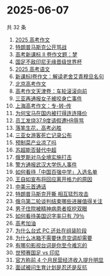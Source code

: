 # 2025-06-07

共 32 条

<!-- BEGIN ZHIHUSEARCH -->
<!-- 最后更新时间 Sat Jun 07 2025 14:23:08 GMT+0800 (China Standard Time) -->

1. [2025 高考作文](https://www.zhihu.com/search?q=2025%20%E9%AB%98%E8%80%83%E4%BD%9C%E6%96%87)
1. [特朗普马斯克公开骂战](https://www.zhihu.com/search?q=%E7%89%B9%E6%9C%97%E6%99%AE%E9%A9%AC%E6%96%AF%E5%85%8B%E5%85%AC%E5%BC%80%E9%AA%82%E6%88%98)
1. [高考新课标 Ⅱ 卷作文题：梦](https://www.zhihu.com/search?q=%E9%AB%98%E8%80%83%E6%96%B0%E8%AF%BE%E6%A0%87%20%E2%85%A1%20%E5%8D%B7%E4%BD%9C%E6%96%87%E9%A2%98%EF%BC%9A%E6%A2%A6)
1. [国足不敌印尼无缘晋级世界杯](https://www.zhihu.com/search?q=%E5%9B%BD%E8%B6%B3%E4%B8%8D%E6%95%8C%E5%8D%B0%E5%B0%BC%E6%97%A0%E7%BC%98%E6%99%8B%E7%BA%A7%E4%B8%96%E7%95%8C%E6%9D%AF)
1. [2025 高考语文](https://www.zhihu.com/search?q=2025%20%E9%AB%98%E8%80%83%E8%AF%AD%E6%96%87)
1. [新课标I卷作文：解读老舍艾青穆旦名句](https://www.zhihu.com/search?q=%E6%96%B0%E8%AF%BE%E6%A0%87I%E5%8D%B7%E4%BD%9C%E6%96%87%EF%BC%9A%E8%A7%A3%E8%AF%BB%E8%80%81%E8%88%8D%E8%89%BE%E9%9D%92%E7%A9%86%E6%97%A6%E5%90%8D%E5%8F%A5)
1. [北京高考作文](https://www.zhihu.com/search?q=%E5%8C%97%E4%BA%AC%E9%AB%98%E8%80%83%E4%BD%9C%E6%96%87)
1. [高考作文天津卷：车轮滚滚向前](https://www.zhihu.com/search?q=%E9%AB%98%E8%80%83%E4%BD%9C%E6%96%87%E5%A4%A9%E6%B4%A5%E5%8D%B7%EF%BC%9A%E8%BD%A6%E8%BD%AE%E6%BB%9A%E6%BB%9A%E5%90%91%E5%89%8D)
1. [三亚再通报女子被咬身亡事件](https://www.zhihu.com/search?q=%E4%B8%89%E4%BA%9A%E5%86%8D%E9%80%9A%E6%8A%A5%E5%A5%B3%E5%AD%90%E8%A2%AB%E5%92%AC%E8%BA%AB%E4%BA%A1%E4%BA%8B%E4%BB%B6)
1. [上海高考作文：专-转-传](https://www.zhihu.com/search?q=%E4%B8%8A%E6%B5%B7%E9%AB%98%E8%80%83%E4%BD%9C%E6%96%87%EF%BC%9A%E4%B8%93-%E8%BD%AC-%E4%BC%A0)
1. [为何宝马在国内被打得连连降价](https://www.zhihu.com/search?q=%E4%B8%BA%E4%BD%95%E5%AE%9D%E9%A9%AC%E5%9C%A8%E5%9B%BD%E5%86%85%E8%A2%AB%E6%89%93%E5%BE%97%E8%BF%9E%E8%BF%9E%E9%99%8D%E4%BB%B7)
1. [员工发烧37.9度请假遭HR辱骂](https://www.zhihu.com/search?q=%E5%91%98%E5%B7%A5%E5%8F%91%E7%83%A737.9%E5%BA%A6%E8%AF%B7%E5%81%87%E9%81%ADHR%E8%BE%B1%E9%AA%82)
1. [落笔生花，高考必胜](https://www.zhihu.com/search?q=%E8%90%BD%E7%AC%94%E7%94%9F%E8%8A%B1%EF%BC%8C%E9%AB%98%E8%80%83%E5%BF%85%E8%83%9C)
1. [三亚女游客死亡记录公布](https://www.zhihu.com/search?q=%E4%B8%89%E4%BA%9A%E5%A5%B3%E6%B8%B8%E5%AE%A2%E6%AD%BB%E4%BA%A1%E8%AE%B0%E5%BD%95%E5%85%AC%E5%B8%83)
1. [预制菜产业凉了吗](https://www.zhihu.com/search?q=%E9%A2%84%E5%88%B6%E8%8F%9C%E4%BA%A7%E4%B8%9A%E5%87%89%E4%BA%86%E5%90%97)
1. [苏超能否替代中超](https://www.zhihu.com/search?q=%E8%8B%8F%E8%B6%85%E8%83%BD%E5%90%A6%E6%9B%BF%E4%BB%A3%E4%B8%AD%E8%B6%85)
1. [俄罗斯对乌全境实施打击](https://www.zhihu.com/search?q=%E4%BF%84%E7%BD%97%E6%96%AF%E5%AF%B9%E4%B9%8C%E5%85%A8%E5%A2%83%E5%AE%9E%E6%96%BD%E6%89%93%E5%87%BB)
1. [警方通报武汉大学伤人事件](https://www.zhihu.com/search?q=%E8%AD%A6%E6%96%B9%E9%80%9A%E6%8A%A5%E6%AD%A6%E6%B1%89%E5%A4%A7%E5%AD%A6%E4%BC%A4%E4%BA%BA%E4%BA%8B%E4%BB%B6)
1. [如何看待「中国百强中学」入选名单](https://www.zhihu.com/search?q=%E5%A6%82%E4%BD%95%E7%9C%8B%E5%BE%85%E3%80%8C%E4%B8%AD%E5%9B%BD%E7%99%BE%E5%BC%BA%E4%B8%AD%E5%AD%A6%E3%80%8D%E5%85%A5%E9%80%89%E5%90%8D%E5%8D%95)
1. [王自如宣布将回应离开格力的原因](https://www.zhihu.com/search?q=%E7%8E%8B%E8%87%AA%E5%A6%82%E5%AE%A3%E5%B8%83%E5%B0%86%E5%9B%9E%E5%BA%94%E7%A6%BB%E5%BC%80%E6%A0%BC%E5%8A%9B%E7%9A%84%E5%8E%9F%E5%9B%A0)
1. [中美元首通话](https://www.zhihu.com/search?q=%E4%B8%AD%E7%BE%8E%E5%85%83%E9%A6%96%E9%80%9A%E8%AF%9D)
1. [特朗普马斯克开撕 相互猛烈攻击](https://www.zhihu.com/search?q=%E7%89%B9%E6%9C%97%E6%99%AE%E9%A9%AC%E6%96%AF%E5%85%8B%E5%BC%80%E6%92%95%20%E7%9B%B8%E4%BA%92%E7%8C%9B%E7%83%88%E6%94%BB%E5%87%BB)
1. [俄乌第二轮谈判结束哪些进展值得关注](https://www.zhihu.com/search?q=%E4%BF%84%E4%B9%8C%E7%AC%AC%E4%BA%8C%E8%BD%AE%E8%B0%88%E5%88%A4%E7%BB%93%E6%9D%9F%E5%93%AA%E4%BA%9B%E8%BF%9B%E5%B1%95%E5%80%BC%E5%BE%97%E5%85%B3%E6%B3%A8)
1. [男子住院被精神病患者抠挖双眼](https://www.zhihu.com/search?q=%E7%94%B7%E5%AD%90%E4%BD%8F%E9%99%A2%E8%A2%AB%E7%B2%BE%E7%A5%9E%E7%97%85%E6%82%A3%E8%80%85%E6%8A%A0%E6%8C%96%E5%8F%8C%E7%9C%BC)
1. [如何看待美国识字率只有 79％](https://www.zhihu.com/search?q=%E5%A6%82%E4%BD%95%E7%9C%8B%E5%BE%85%E7%BE%8E%E5%9B%BD%E8%AF%86%E5%AD%97%E7%8E%87%E5%8F%AA%E6%9C%89%2079%EF%BC%85)
1. [高考加油](https://www.zhihu.com/search?q=%E9%AB%98%E8%80%83%E5%8A%A0%E6%B2%B9)
1. [为什么台式 PC 还处在组装阶段](https://www.zhihu.com/search?q=%E4%B8%BA%E4%BB%80%E4%B9%88%E5%8F%B0%E5%BC%8F%20PC%20%E8%BF%98%E5%A4%84%E5%9C%A8%E7%BB%84%E8%A3%85%E9%98%B6%E6%AE%B5)
1. [为什么冰箱不需要休息空调却需要](https://www.zhihu.com/search?q=%E4%B8%BA%E4%BB%80%E4%B9%88%E5%86%B0%E7%AE%B1%E4%B8%8D%E9%9C%80%E8%A6%81%E4%BC%91%E6%81%AF%E7%A9%BA%E8%B0%83%E5%8D%B4%E9%9C%80%E8%A6%81)
1. [有哪句影视台词是你至今难忘的](https://www.zhihu.com/search?q=%E6%9C%89%E5%93%AA%E5%8F%A5%E5%BD%B1%E8%A7%86%E5%8F%B0%E8%AF%8D%E6%98%AF%E4%BD%A0%E8%87%B3%E4%BB%8A%E9%9A%BE%E5%BF%98%E7%9A%84)
1. [世预赛国足 vs 印尼](https://www.zhihu.com/search?q=%E4%B8%96%E9%A2%84%E8%B5%9B%E5%9B%BD%E8%B6%B3%20vs%20%E5%8D%B0%E5%B0%BC)
1. [官方称前 4 个月民营经济收入提升明显](https://www.zhihu.com/search?q=%E5%AE%98%E6%96%B9%E7%A7%B0%E5%89%8D%204%20%E4%B8%AA%E6%9C%88%E6%B0%91%E8%90%A5%E7%BB%8F%E6%B5%8E%E6%94%B6%E5%85%A5%E6%8F%90%E5%8D%87%E6%98%8E%E6%98%BE)
1. [面试被问生育计划是忍还是反抗](https://www.zhihu.com/search?q=%E9%9D%A2%E8%AF%95%E8%A2%AB%E9%97%AE%E7%94%9F%E8%82%B2%E8%AE%A1%E5%88%92%E6%98%AF%E5%BF%8D%E8%BF%98%E6%98%AF%E5%8F%8D%E6%8A%97)

<!-- END ZHIHUSEARCH -->
